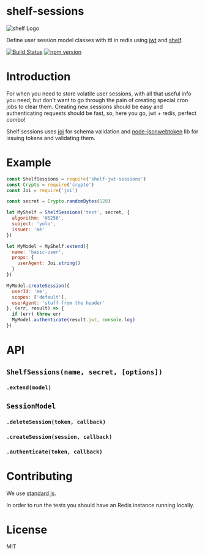 # shelf-sessions

![shelf Logo](https://avatars1.githubusercontent.com/u/14891842?v=3&s=200)

Define user session model classes with ttl in redis using [jwt](https://github.com/auth0/node-jsonwebtoken) and [shelf](https://github.com/shelf-js/shelf).

[![Build Status](https://travis-ci.org/shelf-js/shelf-sessions.svg?branch=master)](https://travis-ci.org/shelf-js/shelf-sessions)
[![npm version](https://img.shields.io/npm/v/shelf-jwt-sessions.svg)](https://www.npmjs.com/package/shelf-jwt-sessions)

# Introduction

For when you need to store volatile user sessions, with all that useful info you need, but don't want to go through the pain of creating special cron jobs to clear them. Creating new sessions should be easy and authenticating requests should be fast, so, here you go, jwt + redis, perfect combo!

Shelf sessions uses [joi](https://github.com/hapijs/joi) for schema validation and [node-jsonwebtoken](https://github.com/auth0/node-jsonwebtoken) lib for issuing tokens and validating them.

# Example

```javascript
const ShelfSessions = require('shelf-jwt-sessions')
const Crypto = require('crypto')
const Joi = require('joi')

const secret = Crypto.randomBytes(128)

let MyShelf = ShelfSessions('test', secret, {
  algorithm: 'HS256',
  subject: 'yolo',
  issuer: 'me'
})

let MyModel = MyShelf.extend({
  name: 'basic-user',
  props: {
    userAgent: Joi.string()
  }
})

MyModel.createSession({
  userId: 'me',
  scopes: ['default'],
  userAgent: 'stuff from the header'
}, (err, result) => {
  if (err) throw err
  MyModel.authenticate(result.jwt, console.log)
})
```

# API
## `ShelfSessions(name, secret, [options])`

### `.extend(model)`

## `SessionModel`

### `.deleteSession(token, callback)`

### `.createSession(session, callback)`

### `.authenticate(token, callback)`

# Contributing

We use [standard js](https://github.com/feross/standard).

In order to run the tests you should have an Redis instance running locally.

# License

MIT
